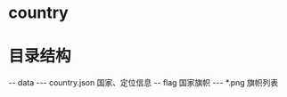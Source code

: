 # country
# 目录结构

-- data
--- country.json    国家、定位信息
-- flag             国家旗帜
--- *.png           旗帜列表


